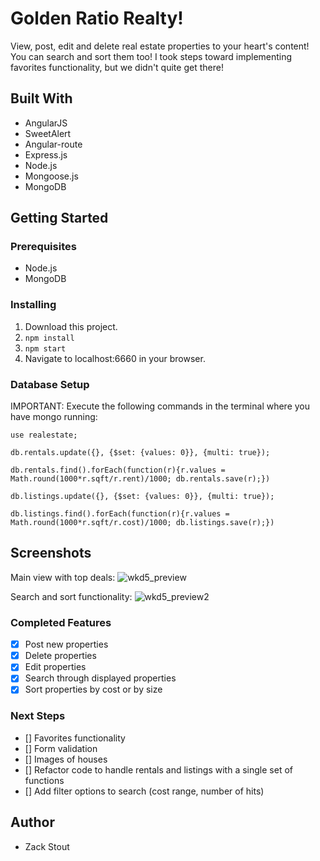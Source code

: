 
# Golden Ratio Realty!
View, post, edit and delete real estate properties to your heart's content! You can search and sort them too! I took steps toward implementing favorites functionality, but we didn't quite get there!

## Built With
- AngularJS
- SweetAlert
- Angular-route
- Express.js
- Node.js
- Mongoose.js
- MongoDB

## Getting Started

### Prerequisites

- Node.js
- MongoDB

### Installing

1. Download this project.
2. `npm install`
3. `npm start`
4. Navigate to localhost:6660 in your browser.

### Database Setup
IMPORTANT: Execute the following commands in the terminal where you have mongo running:
```
use realestate;

db.rentals.update({}, {$set: {values: 0}}, {multi: true});

db.rentals.find().forEach(function(r){r.values = Math.round(1000*r.sqft/r.rent)/1000; db.rentals.save(r);})

db.listings.update({}, {$set: {values: 0}}, {multi: true});

db.listings.find().forEach(function(r){r.values = Math.round(1000*r.sqft/r.cost)/1000; db.listings.save(r);})
```

## Screenshots

Main view with top deals:
![wkd5_preview](https://user-images.githubusercontent.com/29472568/33973474-b774ddf2-e048-11e7-801c-cd3d9d3c6014.png)

Search and sort functionality:
![wkd5_preview2](https://user-images.githubusercontent.com/29472568/33973477-bbed8820-e048-11e7-8adc-13480d2c4d18.png)


### Completed Features

- [x] Post new properties
- [x] Delete properties
- [x] Edit properties
- [x] Search through displayed properties
- [x] Sort properties by cost or by size

### Next Steps

- [] Favorites functionality
- [] Form validation
- [] Images of houses
- [] Refactor code to handle rentals and listings with a single set of functions
- [] Add filter options to search (cost range, number of hits)

## Author
* Zack Stout
